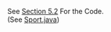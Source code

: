 See [Section 5.2](../Section%205.2/) For the Code. <br>
(See [Sport.java](../Section%205.2/Sport.java))